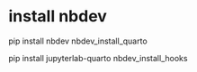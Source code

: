 # install nbdev

pip install nbdev
nbdev_install_quarto

pip install jupyterlab-quarto
nbdev_install_hooks

